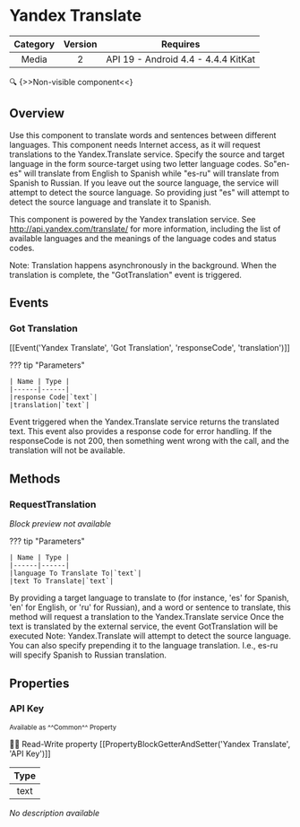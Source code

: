 # Yandex Translate

| Category | Version | Requires |
|:--------:|:-------:|:--------:|
|Media|2|API 19 - Android 4.4 - 4.4.4 KitKat|

:mag: {>>Non-visible component<<}

## Overview

Use this component to translate words and sentences between different languages. This component needs Internet access, as it will request translations to the Yandex.Translate service. Specify the source and target language in the form source-target using two letter language codes. So"en-es" will translate from English to Spanish while "es-ru" will translate from Spanish to Russian. If you leave out the source language, the service will attempt to detect the source language. So providing just "es" will attempt to detect the source language and translate it to Spanish.

 This component is powered by the Yandex translation service. See http://api.yandex.com/translate/ for more information, including the list of available languages and the meanings of the language codes and status codes. 

Note: Translation happens asynchronously in the background. When the translation is complete, the "GotTranslation" event is triggered.

## Events

### Got Translation

[[Event('Yandex Translate', 'Got Translation', 'responseCode', 'translation')]]

??? tip "Parameters"

    | Name | Type |
    |------|------|
    |response Code|`text`|
    |translation|`text`|


Event triggered when the Yandex.Translate service returns the translated text. This event also provides a response code for error handling. If the responseCode is not 200, then something went wrong with the call, and the translation will not be available.

## Methods

### RequestTranslation

_Block preview not available_

??? tip "Parameters"

    | Name | Type |
    |------|------|
    |language To Translate To|`text`|
    |text To Translate|`text`|


By providing a target language to translate to (for instance, 'es' for Spanish, 'en' for English, or 'ru' for Russian), and a word or sentence to translate, this method will request a translation to the Yandex.Translate service
Once the text is translated by the external service, the event GotTranslation will be executed
Note: Yandex.Translate will attempt to detect the source language. You can also specify prepending it to the language translation. I.e., es-ru will specify Spanish to Russian translation.

## Properties

### API Key

<small>Available as ^^Common^^ Property</small>

:eyes::pencil: Read-Write property
[[PropertyBlockGetterAndSetter('Yandex Translate', 'API Key')]]

| Type |
|:----:|
|text|

_No description available_